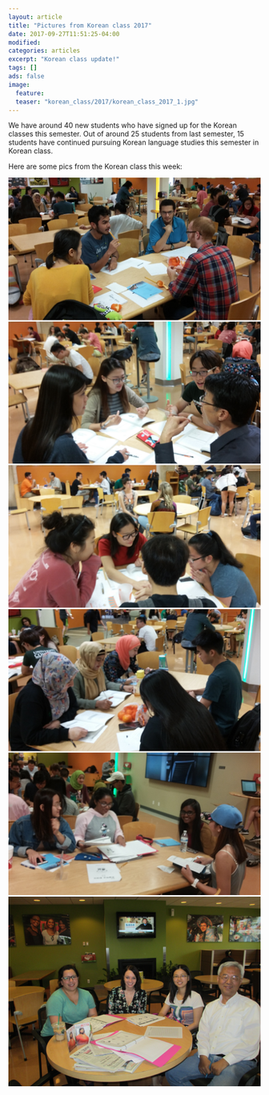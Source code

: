 ```yaml
---
layout: article
title: "Pictures from Korean class 2017"
date: 2017-09-27T11:51:25-04:00
modified:
categories: articles
excerpt: "Korean class update!"
tags: []
ads: false
image:
  feature:
  teaser: "korean_class/2017/korean_class_2017_1.jpg"
---
```


We have around 40 new students who have signed up for the Korean classes this
semester. Out of around 25 students from last semester, 15 students have
continued pursuing Korean language studies this semester in Korean class.

Here are some pics from the Korean class this week:

![Pic 1](/images/korean_class/2017/korean_class_2017_1.jpg)
![Pic 2](/images/korean_class/2017/korean_class_2017_2.jpg)
![Pic 3](/images/korean_class/2017/korean_class_2017_3.jpg)
![Pic 4](/images/korean_class/2017/korean_class_2017_4.jpg)
![Pic 5](/images/korean_class/2017/korean_class_2017_5.jpg)
![Pic 6](/images/korean_class/2017/korean_class_2015.jpg)
